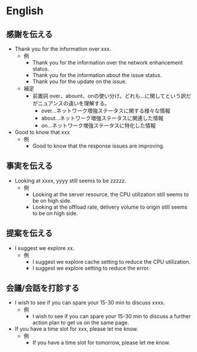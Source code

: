 # English

## 感謝を伝える
- Thank you for the information over xxx.
  - 例
    - Thank you for the information over the network enhancement status.
    - Thank you for the information about the issue status.
    - Thank you for the update on the issue.
  - 補足
    - 前置詞 over、abount、onの使い分け。どれも...に関してという訳だがニュアンスの違いを理解する。
      - over...ネットワーク増強ステータスに関する様々な情報
      - about...ネットワーク増強ステータスに関連した情報
      - on...ネットワーク増強ステータスに特化した情報
- Good to know that xxx
  - 例
    - Good to know that the response issues are improving.
## 事実を伝える
- Looking at xxxx, yyyy still seems to be zzzzz.
  - 例
    - Looking at the server resource, the CPU utilization still seems to be on high side.
    - Looking at the offload rate, delivery volume to origin still seems to be on high side.
## 提案を伝える
- I suggest we explore xx.
  - 例
    - I suggest we explore cache setting to reduce the CPU utilization.
    - I suggest we explore setting to reduce the error.
## 会議/会話を打診する
- I wish to see if you can spare your 15-30 min to discuss xxxx.
  - 例
    - I wish to see if you can spare your 15-30 min to discuss a further action plan to get us on the same page.
- If you have a time slot for xxx, please let me know.
  - 例 
    - If you have a time slot for tomorrow, please let me know.